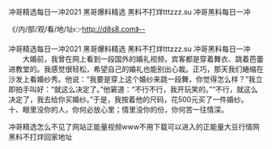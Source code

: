 冲哥精选每日一冲2021
黑哥爆料精选
黑料不打烊tttzzz.su
冲哥黑料每日一冲


《/内/部/观/看/地/址👉http://d8s8.com》--

冲哥精选每日一冲2021
黑哥爆料精选
黑料不打烊tttzzz.su
冲哥黑料每日一冲
　　大婚前，我曾在网上看到一段国外的婚礼视频，宾客都是穿着舞衣、跳着芭蕾进教堂的。我感觉很轻松，希望自己的婚礼也能别出心裁。正巧，那天我们蜷缩在沙发上看婚纱秀。他说：“我要是穿上这个婚纱来跳一段舞，你觉得怎么样？”我立即拍手叫好：“就这么决定了。”他窘道：“不行不行，我开玩笑的。”“不行，就这么决定了，我去给你买婚纱。”于是，我按着他的尺码，花500元买了一件婚纱。
	十、眼里没你的人，你何必放心里；情里没你的份，你何苦一往情深。





冲哥精选怎么不见了网站正能量视频www不用下载可以进入的正能量大豆行情网黑料不打烊回家地址
